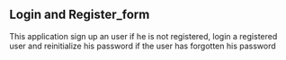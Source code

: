 ## Login and Register_form

This application sign up an user if he is not registered, login a registered user and reinitialize his password if the user has forgotten his password

